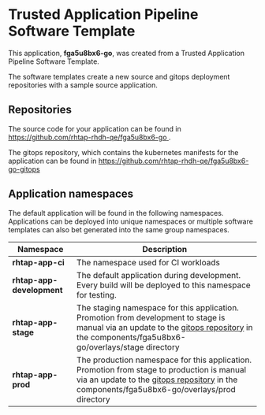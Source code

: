 # Trusted Application Pipeline Software Template

This application, **fga5u8bx6-go**, was created from a Trusted Application Pipeline Software Template.

The software templates create a new source and gitops deployment repositories with a sample source application. 

## Repositories

The source code for your application can be found in [https://github.com/rhtap-rhdh-qe/fga5u8bx6-go ](https://github.com/rhtap-rhdh-qe/fga5u8bx6-go ).
 
The gitops repository, which contains the kubernetes manifests for the application can be found in 
[https://github.com/rhtap-rhdh-qe/fga5u8bx6-go-gitops ](https://github.com/rhtap-rhdh-qe/fga5u8bx6-go-gitops ) 

## Application namespaces 

The default application will be found in the following namespaces. Applications can be deployed into unique namespaces or multiple software templates can also bet generated into the same group namespaces.  

|  Namespace   |  Description   |  
| -------- | -------- |
| **rhtap-app-ci** | The namespace used for CI workloads |
| **rhtap-app-development** | The default application during development. Every build will be deployed to this namespace for testing. |
| **rhtap-app-stage** | The staging namespace for this application. Promotion from development to stage is manual via an update to the [gitops repository](https://github.com/rhtap-rhdh-qe/fga5u8bx6-go-gitops ) in the components/fga5u8bx6-go/overlays/stage directory |
| **rhtap-app-prod** | The production namespace for this application. Promotion from stage to production is manual via an update to the [gitops repository](https://github.com/rhtap-rhdh-qe/fga5u8bx6-go-gitops ) in the components/fga5u8bx6-go/overlays/prod directory |